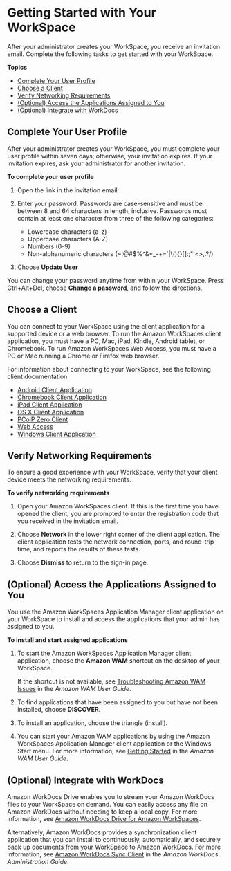 # Getting Started with Your WorkSpace<a name="workspaces-user-getting-started"></a>

After your administrator creates your WorkSpace, you receive an invitation email\. Complete the following tasks to get started with your WorkSpace\.

**Topics**
+ [Complete Your User Profile](#complete-registration)
+ [Choose a Client](#choose-client)
+ [Verify Networking Requirements](#verify-requirements)
+ [\(Optional\) Access the Applications Assigned to You](#access-wam-apps)
+ [\(Optional\) Integrate with WorkDocs](#workdocs-integration)

## Complete Your User Profile<a name="complete-registration"></a>

After your administrator creates your WorkSpace, you must complete your user profile within seven days; otherwise, your invitation expires\. If your invitation expires, ask your administrator for another invitation\.

**To complete your user profile**

1. Open the link in the invitation email\.

1. Enter your password\. Passwords are case\-sensitive and must be between 8 and 64 characters in length, inclusive\. Passwords must contain at least one character from three of the following categories:
   + Lowercase characters \(a\-z\)
   + Uppercase characters \(A\-Z\)
   + Numbers \(0\-9\)
   + Non\-alphanumeric characters \(\~\!@\#$%^&\*\_\-\+=`\|\\\(\)\{\}\[\]:;"'<>,\.?/\)

1. Choose **Update User**

You can change your password anytime from within your WorkSpace\. Press Ctrl\+Alt\+Del, choose **Change a password**, and follow the directions\.

## Choose a Client<a name="choose-client"></a>

You can connect to your WorkSpace using the client application for a supported device or a web browser\. To run the Amazon WorkSpaces client application, you must have a PC, Mac, iPad, Kindle, Android tablet, or Chromebook\. To run Amazon WorkSpaces Web Access, you must have a PC or Mac running a Chrome or Firefox web browser\.

For information about connecting to your WorkSpace, see the following client documentation\.
+ [Android Client Application](amazon-workspaces-android-client.md)
+ [Chromebook Client Application](amazon-workspaces-chromebook-client.md)
+ [iPad Client Application](amazon-workspaces-ipad-client.md)
+ [OS X Client Application](amazon-workspaces-osx-client.md)
+ [PCoIP Zero Client](amazon-workspaces-pcoip-zero-client.md)
+ [Web Access](amazon-workspaces-web-access.md)
+ [Windows Client Application](amazon-workspaces-windows-client.md)

## Verify Networking Requirements<a name="verify-requirements"></a>

To ensure a good experience with your WorkSpace, verify that your client device meets the networking requirements\.

**To verify networking requirements**

1. Open your Amazon WorkSpaces client\. If this is the first time you have opened the client, you are prompted to enter the registration code that you received in the invitation email\.

1. Choose **Network** in the lower right corner of the client application\. The client application tests the network connection, ports, and round\-trip time, and reports the results of these tests\.

1. Choose **Dismiss** to return to the sign\-in page\.

## \(Optional\) Access the Applications Assigned to You<a name="access-wam-apps"></a>

You use the Amazon WorkSpaces Application Manager client application on your WorkSpace to install and access the applications that your admin has assigned to you\.

**To install and start assigned applications**

1. To start the Amazon WorkSpaces Application Manager client application, choose the **Amazon WAM** shortcut on the desktop of your WorkSpace\.

   If the shortcut is not available, see [Troubleshooting Amazon WAM Issues](http://docs.aws.amazon.com/wam/latest/userguide/troubleshooting.html) in the *Amazon WAM User Guide*\.

1. To find applications that have been assigned to you but have not been installed, choose **DISCOVER**\.

1. To install an application, choose the triangle \(install\)\.

1. You can start your Amazon WAM applications by using the Amazon WorkSpaces Application Manager client application or the Windows Start menu\. For more information, see [Getting Started](http://docs.aws.amazon.com/wam/latest/userguide/) in the *Amazon WAM User Guide*\.

## \(Optional\) Integrate with WorkDocs<a name="workdocs-integration"></a>

Amazon WorkDocs Drive enables you to stream your Amazon WorkDocs files to your WorkSpace on demand\. You can easily access any file on Amazon WorkDocs without needing to keep a local copy\. For more information, see [Amazon WorkDocs Drive for Amazon WorkSpaces](https://docs.aws.amazon.com/workdocs/latest/userguide/workdocs_drive_help.html)\.

Alternatively, Amazon WorkDocs provides a synchronization client application that you can install to continuously, automatically, and securely back up documents from your WorkSpace to Amazon WorkDocs\. For more information, see [Amazon WorkDocs Sync Client](https://docs.aws.amazon.com/workdocs/latest/userguide/sync_client_help.html) in the *Amazon WorkDocs Administration Guide*\.